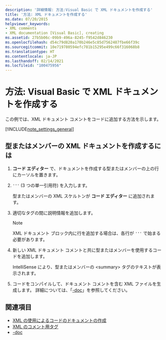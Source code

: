 ```yaml
---
description: '詳細情報: 方法:Visual Basic で XML ドキュメントを作成する'
title: '方法: XML ドキュメントを作成する'
ms.date: 07/20/2015
helpviewer_keywords:
- XML comments
- XML documentation [Visual Basic], creating
ms.assetid: 27b5b06c-09b9-496a-8245-f9542d846230
ms.openlocfilehash: d54c79d820a170b246e5c85d7562487fbe66f39c
ms.sourcegitcommit: 10e719780594efc781b15295e499c66f316068b8
ms.translationtype: HT
ms.contentlocale: ja-JP
ms.lasthandoff: 02/14/2021
ms.locfileid: "100475956"
---
```

# <a name="how-to-create-xml-documentation-in-visual-basic"></a>方法: Visual Basic で XML ドキュメントを作成する

この例では、XML ドキュメント コメントをコードに追加する方法を示します。

[!INCLUDE[note_settings_general](~/includes/note-settings-general-md.md)]

## <a name="to-create-xml-documentation-for-a-type-or-member"></a>型またはメンバーの XML ドキュメントを作成するには

1. **コード エディター** で、ドキュメントを作成する型またはメンバーの上の行にカーソルを置きます。

2. `'''` (3 つの単一引用符) を入力します。

    型またはメンバーの XML スケルトンが **コード エディター** に追加されます。

3. 適切なタグの間に説明情報を追加します。

    > [!NOTE]
    > XML ドキュメント ブロック内に行を追加する場合は、各行が `'''` で始まる必要があります。

4. 新しい XML ドキュメント コメントと共に型またはメンバーを使用するコードを追加します。

    IntelliSense により、型またはメンバーの \<summary> タグのテキストが表示されます。

5. コードをコンパイルして、ドキュメント コメントを含む XML ファイルを生成します。 詳細については、「[-doc](../../reference/command-line-compiler/doc.md)」を参照してください。

## <a name="see-also"></a>関連項目

- [XML の使用によるコードのドキュメントの作成](documenting-your-code-with-xml.md)
- [XML のコメント用タグ](../../language-reference/xmldoc/index.md)
- [-doc](../../reference/command-line-compiler/doc.md)
